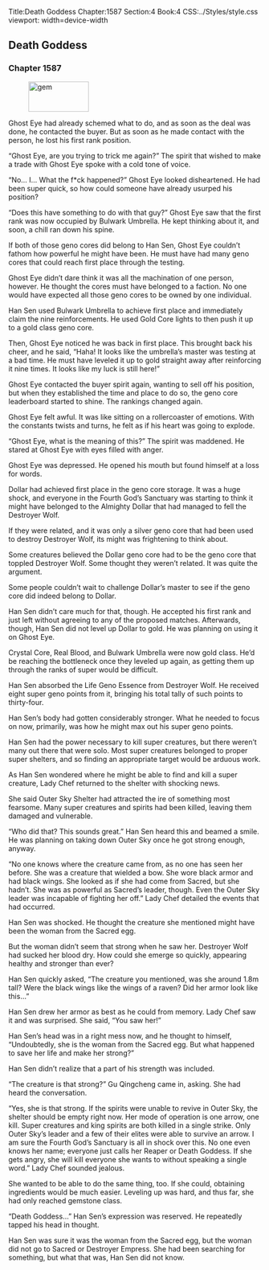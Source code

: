 Title:Death Goddess 
Chapter:1587 
Section:4 
Book:4 
CSS:../Styles/style.css 
viewport: width=device-width
  
## Death Goddess
### Chapter 1587
  
<figure>
	<img src="../Images/gem.gif" alt="gem" id="gem" width="120" height="60" />
</figure>
  

  
Ghost Eye had already schemed what to do, and as soon as the deal was done, he contacted the buyer. But as soon as he made contact with the person, he lost his first rank position.

“Ghost Eye, are you trying to trick me again?” The spirit that wished to make a trade with Ghost Eye spoke with a cold tone of voice.

“No… I… What the f*ck happened?” Ghost Eye looked disheartened. He had been super quick, so how could someone have already usurped his position?

“Does this have something to do with that guy?” Ghost Eye saw that the first rank was now occupied by Bulwark Umbrella. He kept thinking about it, and soon, a chill ran down his spine.

If both of those geno cores did belong to Han Sen, Ghost Eye couldn’t fathom how powerful he might have been. He must have had many geno cores that could reach first place through the testing.

Ghost Eye didn’t dare think it was all the machination of one person, however. He thought the cores must have belonged to a faction. No one would have expected all those geno cores to be owned by one individual.

Han Sen used Bulwark Umbrella to achieve first place and immediately claim the nine reinforcements. He used Gold Core lights to then push it up to a gold class geno core.

Then, Ghost Eye noticed he was back in first place. This brought back his cheer, and he said, “Haha! It looks like the umbrella’s master was testing at a bad time. He must have leveled it up to gold straight away after reinforcing it nine times. It looks like my luck is still here!”

Ghost Eye contacted the buyer spirit again, wanting to sell off his position, but when they established the time and place to do so, the geno core leaderboard started to shine. The rankings changed again.

Ghost Eye felt awful. It was like sitting on a rollercoaster of emotions. With the constants twists and turns, he felt as if his heart was going to explode.

“Ghost Eye, what is the meaning of this?” The spirit was maddened. He stared at Ghost Eye with eyes filled with anger.

Ghost Eye was depressed. He opened his mouth but found himself at a loss for words.

Dollar had achieved first place in the geno core storage. It was a huge shock, and everyone in the Fourth God’s Sanctuary was starting to think it might have belonged to the Almighty Dollar that had managed to fell the Destroyer Wolf.

If they were related, and it was only a silver geno core that had been used to destroy Destroyer Wolf, its might was frightening to think about.

Some creatures believed the Dollar geno core had to be the geno core that toppled Destroyer Wolf. Some thought they weren’t related. It was quite the argument.

Some people couldn’t wait to challenge Dollar’s master to see if the geno core did indeed belong to Dollar.

Han Sen didn’t care much for that, though. He accepted his first rank and just left without agreeing to any of the proposed matches. Afterwards, though, Han Sen did not level up Dollar to gold. He was planning on using it on Ghost Eye.

Crystal Core, Real Blood, and Bulwark Umbrella were now gold class. He’d be reaching the bottleneck once they leveled up again, as getting them up through the ranks of super would be difficult.

Han Sen absorbed the Life Geno Essence from Destroyer Wolf. He received eight super geno points from it, bringing his total tally of such points to thirty-four.

Han Sen’s body had gotten considerably stronger. What he needed to focus on now, primarily, was how he might max out his super geno points.

Han Sen had the power necessary to kill super creatures, but there weren’t many out there that were solo. Most super creatures belonged to proper super shelters, and so finding an appropriate target would be arduous work.

As Han Sen wondered where he might be able to find and kill a super creature, Lady Chef returned to the shelter with shocking news.

She said Outer Sky Shelter had attracted the ire of something most fearsome. Many super creatures and spirits had been killed, leaving them damaged and vulnerable.

“Who did that? This sounds great.” Han Sen heard this and beamed a smile. He was planning on taking down Outer Sky once he got strong enough, anyway.

“No one knows where the creature came from, as no one has seen her before. She was a creature that wielded a bow. She wore black armor and had black wings. She looked as if she had come from Sacred, but she hadn’t. She was as powerful as Sacred’s leader, though. Even the Outer Sky leader was incapable of fighting her off.” Lady Chef detailed the events that had occurred.

Han Sen was shocked. He thought the creature she mentioned might have been the woman from the Sacred egg.

But the woman didn’t seem that strong when he saw her. Destroyer Wolf had sucked her blood dry. How could she emerge so quickly, appearing healthy and stronger than ever?

Han Sen quickly asked, “The creature you mentioned, was she around 1.8m tall? Were the black wings like the wings of a raven? Did her armor look like this…”

Han Sen drew her armor as best as he could from memory. Lady Chef saw it and was surprised. She said, “You saw her!”

Han Sen’s head was in a right mess now, and he thought to himself, “Undoubtedly, she is the woman from the Sacred egg. But what happened to save her life and make her strong?”

Han Sen didn’t realize that a part of his strength was included.

“The creature is that strong?” Gu Qingcheng came in, asking. She had heard the conversation.

“Yes, she is that strong. If the spirits were unable to revive in Outer Sky, the shelter should be empty right now. Her mode of operation is one arrow, one kill. Super creatures and king spirits are both killed in a single strike. Only Outer Sky’s leader and a few of their elites were able to survive an arrow. I am sure the Fourth God’s Sanctuary is all in shock over this. No one even knows her name; everyone just calls her Reaper or Death Goddess. If she gets angry, she will kill everyone she wants to without speaking a single word.” Lady Chef sounded jealous.

She wanted to be able to do the same thing, too. If she could, obtaining ingredients would be much easier. Leveling up was hard, and thus far, she had only reached gemstone class.

“Death Goddess…” Han Sen’s expression was reserved. He repeatedly tapped his head in thought.

Han Sen was sure it was the woman from the Sacred egg, but the woman did not go to Sacred or Destroyer Empress. She had been searching for something, but what that was, Han Sen did not know.